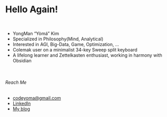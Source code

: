 
<!--
[![Typing SVG](https://readme-typing-svg.herokuapp.com?font=Fira&weight=500&size=42&duration=2468&pause=4000&width=600&height=70&lines=Hello%2C+Again!+I'm+Y%C3%B2m%C3%A1.)](https://yoma.kr/)
-->
# Hello Again!
<br>

- YongMan “Yòmá” Kim
- Specialized in Philosophy(Mind, Analytical)
- Interested in AGI, Big-Data, Game, Optimization, …
- Colemak user on a minimalist 34-key Sweep split keyboard
- A lifelong learner and Zettelkasten enthusiast, working in harmony with Obsidian

<!-- - Currently working at 
-->

<br>

###### Reach Me
- [codeyoma@gmail.com](mailto:codeyoma@gmail.com)
- [LinkedIn](https://www.linkedin.com/in/codeyoma)
- [My blog](https://yoma.kr)


<!--
> [![Gmail Badge](https://img.shields.io/badge/|_Mail_|-_codeyoma@gmail.com-222222?style=for-the-badge&logo=gmail&logoColor=white&labelColor=EA4335&link=mailto:codeyoma@gmail.com)](mailto:codeyoma@gmail.com) <br>
[![LinkedIn](https://img.shields.io/badge/|_LinkedIn_|-codeyoma-222?style=for-the-badge&logo=linkedin&labelColor=0A66C2&logoColor=white)](https://www.linkedin.com/in/codeyoma)
-->
<!--
 [![Gmail Badge](https://img.shields.io/badge/|_Mail_|-_codeyoma@gmail.com-4285F4?style=flat-square&logo=gmail&logoColor=white&labelColor=EA4335&link=mailto:codeyoma@gmail.com)](mailto:codeyoma@gmail.com)
[![Github.io](https://img.shields.io/badge/|_Blog_|-_yoma.kr-34A853?style=flat-square&logo=GoogleHome&labelColor=FBBC05&logoColor=white)](https://yoma.kr)

-->
<br>
<!--
###### Log
- [Blog](https://yoma.kr)
- [PS](https://github.com/AI-Got-Rhythm/ps/tree/main/baekjoon)
- [École 42](https://github.com/ecole42-yoma)
- [Sweep Keyboard](https://github.com/codeyoma/sweep-nice-nano)
- [Yòmá's Library](https://lib.yoma.kr/)
-->

<!--
[![Github.io](https://img.shields.io/badge/|_Blog_|-_yoma.kr-222222?style=for-the-badge&logo=GoogleHome&labelColor=FBBC05&logoColor=white)](https://yoma.kr) <br>
[![Dnim Laicifitra](https://img.shields.io/badge/|_AI_|-_Dnim%20_L'aicifitra-222222?style=for-the-badge&logo=OpenAI&labelColor=412991&logoColor=white&link=github.com/Dnim-Laicifitra)](https://github.com/Dnim-Laicifitra)
-->
<!--
> [![AI Got Rhythm](https://img.shields.io/badge/|_Algorithm_|-_AI%20_Got%20_Rhythm-222222?style=for-the-badge&logo=TheAlgorithms&labelColor=5468FF&logoColor=white&link=aigotrhythm.kr)](https://github.com/AI-Got-Rhythm) <br> 
[![Dnim Laicifitra](https://img.shields.io/badge/|_école_42_|-_Yoma‘s_42_Log-222222?style=for-the-badge&logo=42&labelColor=000000&logoColor=white&link=github.com/Dnim-Laicifitra)](https://github.com/ecole42-yoma)
-->

<!--
[![Ecole 42](https://img.shields.io/badge/|_École_|-_Yòmá's_42_Log_-222222?style=for-the-badge&logo=42&labelColor=33BABC&logoColor=white&link=github.com/ecole42-yoma)](https://github.com/ecole42-yoma) <br>
-->
<!--
[![Github.io](https://img.shields.io/badge/|_Algorithm_|-_AI_Got_Rhythm-00BCB4?style=for-the-badge&logo=TheAlgorithms&labelColor=222222&logoColor=white&link=aigotrhythm.kr)](https://aigotrhythm.kr)

[![Github.io](https://img.shields.io/badge/|_AI_|-_Dnim_L'aicifitra-412991?style=for-the-badge&logo=OpenAI&labelColor=222222&logoColor=white&link=github.com/Dnim-Laicifitra)](https://github.com/Dnim-Laicifitra)
-->
<br>
<!--
##### Badge
[![Yoma's Solved.ac profile](http://mazassumnida.wtf/api/v2/generate_badge?boj=hiatus4322)](https://solved.ac/profile/hiatus4322)
-->

<br>

